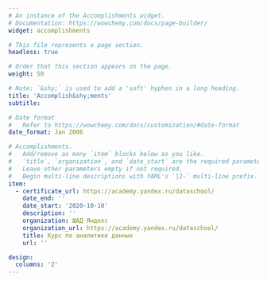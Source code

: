 ```yaml
---
# An instance of the Accomplishments widget.
# Documentation: https://wowchemy.com/docs/page-builder/
widget: accomplishments

# This file represents a page section.
headless: true

# Order that this section appears on the page.
weight: 50

# Note: `&shy;` is used to add a 'soft' hyphen in a long heading.
title: 'Accomplish&shy;ments'
subtitle:

# Date format
#   Refer to https://wowchemy.com/docs/customization/#date-format
date_format: Jan 2006

# Accomplishments.
#   Add/remove as many `item` blocks below as you like.
#   `title`, `organization`, and `date_start` are the required parameters.
#   Leave other parameters empty if not required.
#   Begin multi-line descriptions with YAML's `|2-` multi-line prefix.
item:
  - certificate_url: https://academy.yandex.ru/dataschool/
    date_end: ''
    date_start: '2020-10-10'
    description: ''
    organization: ШАД Яндекс
    organization_url: https://academy.yandex.ru/dataschool/
    title: Курс по аналитике данных
    url: ''

design:
  columns: '2'
---
```


